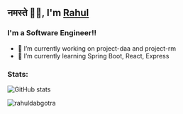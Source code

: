 ## नमस्ते 🙏🏼, I'm [Rahul](https://github.com/rahuldabgotra)

### I'm a Software Engineer!!

 - 🔭 I’m currently working on project-daa and project-rm  
 - 🌱 I’m currently learning Spring Boot, React, Express

<!-- Social Media Additions 
### Connect with me:
-->


<!-- Stats-->
### Stats:
![GitHub stats](https://github-readme-stats.vercel.app/api?username=rahuldabgotra&show_icons=true&count_private=true&theme=tokyonight)  

<!-- Counter -->
<p align="left"> <img src="https://komarev.com/ghpvc/?username=rahuldabgotra&label=Profile%20views&color=6805D3&style=flat" alt="rahuldabgotra" /> </p>


<!--
**rahuldabgotra/rahuldabgotra** is a ✨ _special_ ✨ repository because its `README.md` (this file) appears on your GitHub profile.
Here are some ideas to get you started:
- 🔭 I’m currently working on ...
- 🌱 I’m currently learning ...
- 👯 I’m looking to collaborate on ...
- 🤔 I’m looking for help with ...
- 💬 Ask me about ...
- 📫 How to reach me: ...
- 😄 Pronouns: ...
- ⚡ Fun fact: ...
-->
